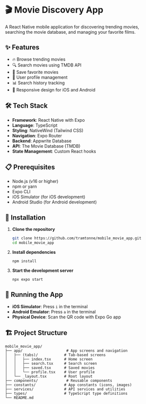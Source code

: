 # 🎬 Movie Discovery App

A React Native mobile application for discovering trending movies, searching the movie database, and managing your favorite films.

## ✨ Features

- 🔥 Browse trending movies
- 🔍 Search movies using TMDB API
- 💾 Save favorite movies
- 👤 User profile management
- 📊 Search history tracking
- 📱 Responsive design for iOS and Android

## 🛠️ Tech Stack

- **Framework**: React Native with Expo
- **Language**: TypeScript
- **Styling**: NativeWind (Tailwind CSS)
- **Navigation**: Expo Router
- **Backend**: Appwrite Database
- **API**: The Movie Database (TMDB)
- **State Management**: Custom React hooks

## 📋 Prerequisites

- Node.js (v16 or higher)
- npm or yarn
- Expo CLI
- iOS Simulator (for iOS development)
- Android Studio (for Android development)

## 🚀 Installation

1. **Clone the repository**
   ```bash
   git clone https://github.com/tramtonne/mobile_movie_app.git
   cd mobile_movie_app
   ```

2. **Install dependencies**
   ```bash
   npm install
   ```

3. **Start the development server**
   ```bash
   npx expo start
   ```

## 📱 Running the App

- **iOS Simulator**: Press `i` in the terminal
- **Android Emulator**: Press `a` in the terminal
- **Physical Device**: Scan the QR code with Expo Go app

## 🏗️ Project Structure

```
mobile_movie_app/
├── app/                    # App screens and navigation
│   ├── (tabs)/            # Tab-based screens
│   │   ├── index.tsx      # Home screen
│   │   ├── search.tsx     # Search screen
│   │   ├── saved.tsx      # Saved movies
│   │   └── profile.tsx    # User profile
│   └── _layout.tsx        # Root layout
├── components/             # Reusable components
├── constants/             # App constants (icons, images)
├── services/              # API services and utilities
├── types/                 # TypeScript type definitions
└── README.md
```









